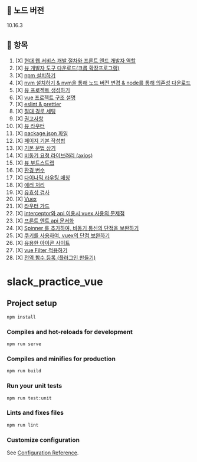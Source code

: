 
📌 노드 버전
-
10.16.3

📌 항목
-

1. [X] [현대 웹 서비스 개발 절차와 프론트 엔드 개발자 역할](./md/frontDeveloper.md)   
2. [X] [뷰 개발자 도구 다운로드(크롭 확장프로그램)](./md/developmentTool.md)  
3. [X] [npm 설치하기](./md/npm.md)   
4. [X] [nvm 설치하기 & nvm을 통해 노드 버전 변경 & node를 통해 의존성 다운로드](./md/nvm.md)   
5. [X] [뷰 프로젝트 생성하기](./md/vue.md)   
6. [X] [vue 프로젝트 구조 설명](./md/vue_structure.md)   
7. [X] [eslint & prettier](./md/eslintAndPrettier.md)   
8. [X] [절대 경로 세팅](./md/path.md)   
9. [X] [권고사항](./md/recomend.md)   
10. [X] [뷰 라우터](./md/vueRouter.md)   
11. [X] [package.json 파일](./md/package.md)   
12. [X] [페이지 기본 작성법](./md/page.md)   
13. [X] [기본 문법 상기](./md/basic.md)    
14. [X] [비동기 요청 라이브러리 (axios)](./md/async.md)   
15. [X] [뷰 부트스트랩](./md/vueTstrap.md)      
16. [X] [환경 변수](./md/env.md)
17. [X] [다이나믹 라우팅 매칭](./md/dynamicRoutingMatching.md)
18. [X] [에러 처리](./md/errorHandling.md)
19. [X] [유효성 검사](./md/validationCheck.md)
20. [X] [Vuex](./md/vuex.md)
21. [X] [라우터 가드](./md/routerGuard.md)
22. [X] [interceptor와 api 이용시 vuex 사용의 문제점](./md/interceptor.md)
23. [X] [프론트 엔트 api 문서화](./md/jsDoc.md)
24. [X] [Spinner 를 추가하여, 비동기 통신의 단점을 보완하기](./md/spinner.md)
25. [X] [쿠키를 사용하여, vuex의 단점 보완하기](./md/cookie.md)
26. [X] [유용한 아이콘 사이트](./md/icon.md)
27. [X] [vue Filter 적용하기](./md/filter.md)
28. [X] [전역 함수 등록 (플러그인 만들기)](./md/plugin.md)

# slack_practice_vue

## Project setup
```
npm install
```

### Compiles and hot-reloads for development
```
npm run serve
```

### Compiles and minifies for production
```
npm run build
```

### Run your unit tests
```
npm run test:unit
```

### Lints and fixes files
```
npm run lint
```

### Customize configuration
See [Configuration Reference](https://cli.vuejs.org/config/).
